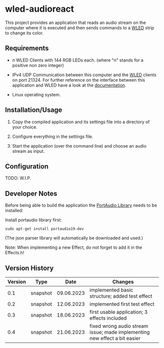 # wled-audioreact

This project provides an application that reads an audio stream on the computer where it is executed and then sends commands to a [WLED](https://kno.wled.ge/) strip to change its color.

## Requirements

- n WLED Clients with 144 RGB LEDs each. (where "n" stands for a positive non zero integer)

- IPv4 UDP Communication between this computer and the [WLED](https://kno.wled.ge/) clients on port 21324. For further reference on the interface between this application and WLED have a look at the [documentation](https://kno.wled.ge/interfaces/udp-realtime/).

- Linux operating system.

## Installation/Usage

1. Copy the compiled application and its settings file into a directory of your choice.

2. Configure everything in the settings file.

3. Start the application (over the command line) and choose an audio stream as input.

## Configuration

TODO: W.I.P.

## Developer Notes

Before being able to build the application the [PortAudio Library](http://www.portaudio.com/) needs to be installed:

Install portaudio library first:

```shell
sudo apt-get install portaudio19-dev
```

(The json parser library will automatically be downloaded and used.)

Note: When implementing a new Effect, do not forget to add it in the Effects.h!

## Version History

| Version | Type     | Date       | Changes                                                                   |
| ------- | -------- | ---------- | ------------------------------------------------------------------------- |
| 0.1     | snapshot | 09.06.2023 | implemented basic structure; added test effect                            |
| 0.2     | snapshot | 12.06.2023 | implemented first test effect                                             |
| 0.3     | snapshot | 18.06.2023 | first usable application; 3 effects included                              |
| 0.4     | snapshot | 21.06.2023 | fixed wrong audio stream issue; made implementing new effect a bit easier |
